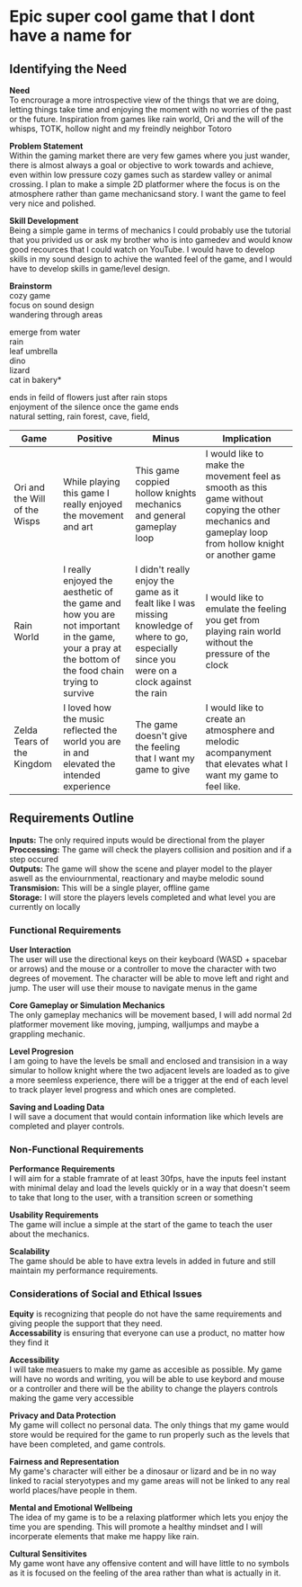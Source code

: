 # __Epic super cool game that I dont have a name for__  

## __Identifying the Need__  

__Need__  
To encrourage a more introspective view of the things that we are doing, letting things take time and enjoying the moment with no worries of the past or the future. Inspiration from games like rain world, Ori and the will of the whisps, TOTK, hollow night and my freindly neighbor Totoro

__Problem Statement__  
Within the gaming market there are very few games where you just wander, there is almost always a goal or objective to work towards and achieve, even within low pressure cozy games such as stardew valley or animal crossing. I plan to make a simple 2D platformer where the focus is on the atmosphere rather than game mechanicsand story. I want the game to feel very nice and polished.

__Skill Development__  
Being a simple game in terms of mechanics I could probably use the tutorial that you privided us or ask my brother who is into gamedev and would know good recources that I could watch on YouTube. I would have to develop skills in my sound design to achive the wanted feel of the game, and I would have to develop skills in game/level design.

__Brainstorm__  
cozy game  
focus on sound design  
wandering through areas  

emerge from water  
rain  
leaf umbrella  
dino  
lizard  
cat in bakery*  

ends in feild of flowers just after rain stops  
enjoyment of the silence once the game ends   
natural setting, rain forest, cave, field,   

|Game|Positive|Minus|Implication|   
|---|---|---|---|
|Ori and the Will of the Wisps|While playing this game I really enjoyed the movement and art|This game coppied hollow knights mechanics and general gameplay loop|I would like to make the movement feel as smooth as this game without copying the other mechanics and gameplay loop from hollow knight or another game|
|Rain World|I really enjoyed the aesthetic of the game and how you are not important in the game, your a pray at the bottom of the food chain trying to survive|I didn't really enjoy the game as it fealt like I was missing knowledge of where to go, especially since you were on a clock against the rain|I would like to emulate the feeling you get from playing rain world without the pressure of the clock|
|Zelda Tears of the Kingdom|I loved how the music reflected the world you are in and elevated the intended experience|The game doesn't give the feeling that I want my game to give|I would like to create an atmosphere and melodic acompanyment that elevates what I want my game to feel like.|

## __Requirements Outline__  

__Inputs:__ The only required inputs would be directional from the player  
__Proccessing:__ The game will check the players collision and position and if a step occured  
__Outputs:__ The game will show the scene and player model to the player aswell as the enviournmental, reactionary and maybe melodic sound  
__Transmision:__ This will be a single player, offline game  
__Storage:__ I will store the players levels completed and what level you are currently on locally  

### __Functional Requirements__  

__User Interaction__  
The user will use the directional keys on their keyboard (WASD + spacebar or arrows) and the mouse or a controller to move the character with two degrees of movement. The character will be able to move left and right and jump. The user will use their mouse to navigate menus in the game

__Core Gameplay or Simulation Mechanics__  
The only gameplay mechanics will be movement based, I will add normal 2d platformer movement like moving, jumping, walljumps and maybe a grappling mechanic. 

__Level Progresion__  
I am going to have the levels be small and enclosed and transision in a way simular to hollow knight where the two adjacent levels are loaded as to give a more seemless experience, there will be a trigger at the end of each level to track player level progress and which ones are completed.

__Saving and Loading Data__  
I will save a document that would contain information like which levels are completed and player controls.

### __Non-Functional Requirements__  

__Performance Requirements__  
I will aim for a stable framrate of at least 30fps, have the inputs feel instant with minimal delay and load the levels quickly or in a way that doesn't seem to take that long to the user, with a transition screen or something

__Usability Requirements__  
The game will inclue a simple at the start of the game to teach the user about the mechanics.

__Scalability__  
The game should be able to have extra levels in added in future and still maintain my performance requirements.

### __Considerations of Social and Ethical Issues__  

__Equity__ is recognizing that people do not have the same requirements and giving people the support that they need.  
__Accessability__ is ensuring that everyone can use a product, no matter how they find it  

__Accessibility__  
I will take measuers to make my game as accesible as possible. My game will have no words and writing, you will be able to use keybord and mouse or a controller and there will be the ability to change the players controls making the game very accessible

__Privacy and Data Protection__  
My game will collect no personal data. The only things that my game would store would be required for the game to run properly such as the levels that have been completed, and game controls.

__Fairness and Representation__  
My game's character will either be a dinosaur or lizard and be in no way linked to racial steryotypes and my game areas will not be linked to any real world places/have people in them.

__Mental and Emotional Wellbeing__  
The idea of my game is to be a relaxing platformer which lets you enjoy the time you are spending. This will promote a healthy mindset and I will incorperate elements that make me happy like rain.

__Cultural Sensitivites__  
My game wont have any offensive content and will have little to no symbols as it is focused on the feeling of the area rather than what is actually in it.